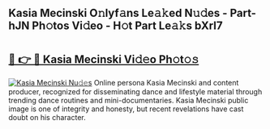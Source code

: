 ## Kasia Mecinski O𝚗lyf𝚊ns Le𝚊𝚔ed N𝚞𝚍es - Part-hJN Ph𝚘tos Vi𝚍eo - H𝚘t Part Le𝚊𝚔s bXrI7

# <h2><a href="http://hf050o0.feru.top/?c=Kasia+Mecinski">🔗 👉 🔴 Kasia Mecinski Vi𝚍𝚎o Ph𝚘t𝚘𝚜</a></h2>

[![Kasia Mecinski Nu𝚍𝚎s](https://i.imgur.com/0TWrTi3.gif)](http://hf050o0.feru.top/?c=Kasia+Mecinski)
Online persona Kasia Mecinski and content producer, recognized for disseminating dance and lifestyle material through trending dance routines and mini-documentaries. Kasia Mecinski public image is one of integrity and honesty, but recent revelations have cast doubt on his character. 
